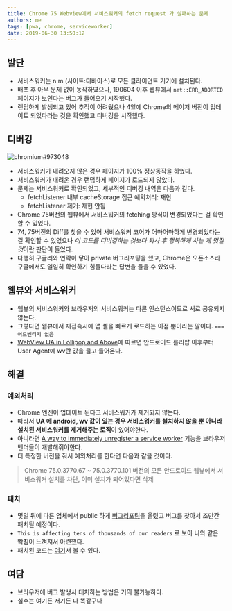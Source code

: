 ```yaml
---
title: Chrome 75 Webview에서 서비스워커의 fetch request 가 실패하는 문제
authors: me
tags: [pwa, chrome, serviceworker]
date: 2019-06-30 13:50:12
---
```


## 발단

- 서비스워커는 n:m (사이트:디바이스)로 모든 클라이언트 기기에 설치된다.
- 배포 후 아무 문제 없이 동작하였으나, 190604 이후 웹뷰에서 `net::ERR_ABORTED` 페이지가 보인다는 버그가 들어오기 시작했다.
- 랜덤하게 발생되고 있어 추적이 어려웠으나 4일에 Chrome의 메이저 버전이 업데이트 되었다라는 것을 확인했고 디버깅을 시작했다.

## 디버깅

![chromium#973048](https://i.imgur.com/u7ViPk6.png)

- 서비스워커가 내려오지 않은 경우 페이지가 100% 정상동작을 하였다.
- 서비스워커가 내려온 경우 랜덤하게 페이지가 로드되지 않았다.
- 문제는 서비스워커로 확인되었고, 세부적인 디버깅 내역은 다음과 같다.
  - fetchListener 내부 cacheStorage 접근 예외처리: 재현
  - fetchListener 제거: 재현 안됨
- Chrome 75버전의 웹뷰에서 서비스워커의 fetching 방식이 변경되었다는 걸 확인할 수 있었다.
- 74, 75버전의 Diff를 찾을 수 있어 서비스워커 코어가 어마어마하게 변경되었다는 걸 확인할 수 있었으나 *이 코드를 디버깅하는 것보다 퇴사 후 행복하게 사는 게 멋질 것*이란 판단이 들었다.
- 다행히 구글러와 연락이 닿아 private 버그리포팅을 했고, Chrome은 오픈소스라 구글에서도 일일히 확인하기 힘들다라는 답변을 들을 수 있었다.

## 웹뷰와 서비스워커

- 웹뷰의 서비스워커와 브라우저의 서비스워커는 다른 인스턴스이므로 서로 공유되지 않는다.
- 그렇다면 웹뷰에서 재접속시에 앱 셸을 빠르게 로드하는 이점 뿐이라는 말이다. `=== 어드벤티지 없음`
- [WebView UA in Lollipop and Above](https://developer.chrome.com/multidevice/user-agent)에 따르면 안드로이드 롤리팝 이후부터 User Agent에 wv란 값을 물고 들어온다.

## 해결

### 예외처리

- Chrome 엔진이 업데이트 된다고 서비스워커가 제거되지 않는다.
- 따라서 **UA 에 android, wv 값이 있는 경우 서비스워커를 설치하지 않을 뿐 아니라 설치된 서비스워커를 제거해주는 로직**이 있어야한다.
- 아니라면 [A way to immediately unregister a service worker](https://github.com/w3c/ServiceWorker/issues/614) 기능을 브라우저 벤더들이 개발해줘야한다.
- 더 특정한 버전을 줘서 예외처리를 한다면 다음과 같을 것이다.

> Chrome 75.0.3770.67 ~ 75.0.3770.101 버전의 모든 안드로이드 웹뷰에서 서비스워커 설치를 차단, 이미 설치가 되어있다면 삭제

### 패치

- 몇일 뒤에 다른 업체에서 public 하게 [버그리포팅](https://bugs.chromium.org/p/chromium/issues/detail?id=977784)을 올렸고 버그를 찾아서 조만간 패치될 예정이다.
- `This is affecting tens of thousands of our readers` 로 보아 나와 같은 빡침이 느껴져서 아련했다.
- 패치된 코드는 [여기](https://chromium-review.googlesource.com/c/chromium/src/+/1675358)서 볼 수 있다.

## 여담

- 브라우저에 버그 발생시 대처하는 방법은 거의 불가능하다.
- 실수는 여기든 저기든 다 똑같구나
